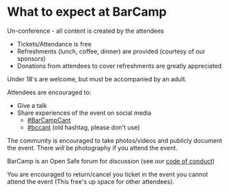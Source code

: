 What to expect at BarCamp
=========================

Un-conference - all content is created by the attendees

* Tickets/Attendance is free
* Refreshments (lunch, coffee, dinner) are provided (courtesy of our sponsors)
* Donations from attendees to cover refreshments are greatly appreciated

Under 18's are welcome, but must be accompanied by an adult.

Attendees are encouraged to:
* Give a talk
* Share experiences of the event on social media
    * [#BarCampCant](https://twitter.com/search?q=%23BarCampCant)
    * [#bccant](https://twitter.com/search?q=%23bccant) (old hashtag, please don't use)

The community is encouraged to take photos/videos and publicly document the event.
There *will* be photography if you attend the event.

BarCamp is an Open Safe forum for discussion (see our [code of conduct](code-of-conduct.md))

You are encouraged to return/cancel you ticket in the event you cannot attend the event (This free's up space for other attendees).
